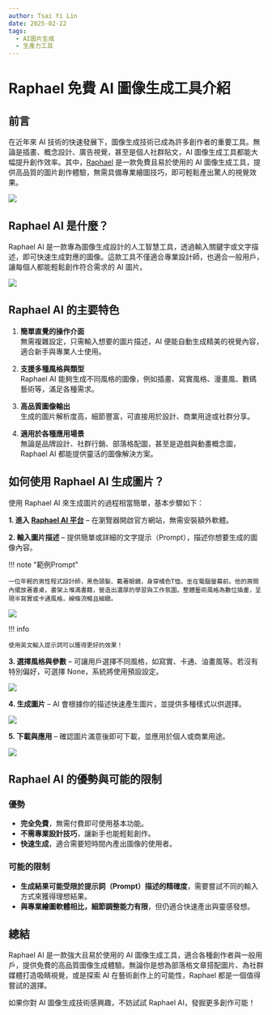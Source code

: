 ```yaml
---
author: Tsai Yi Lin
date: 2025-02-22
tags:
  - AI圖片生成
  - 生產力工具
---
```


# Raphael 免費 AI 圖像生成工具介紹

## 前言
在近年來 AI 技術的快速發展下，圖像生成技術已成為許多創作者的重要工具。無論是插畫、概念設計、廣告視覺，甚至是個人社群貼文，AI 圖像生成工具都能大幅提升創作效率。其中，[Raphael](https://raphael.app/zh-Hant) 是一款免費且易於使用的 AI 圖像生成工具，提供高品質的圖片創作體驗，無需具備專業繪圖技巧，即可輕鬆產出驚人的視覺效果。

![](./images/img-raphael-1.png)

## Raphael AI 是什麼？
Raphael AI 是一款專為圖像生成設計的人工智慧工具，透過輸入關鍵字或文字描述，即可快速生成對應的圖像。這款工具不僅適合專業設計師，也適合一般用戶，讓每個人都能輕鬆創作符合需求的 AI 圖片。

![](./images/img-raphael-2.png)

## Raphael AI 的主要特色

1. **簡單直覺的操作介面**  
   無需複雜設定，只需輸入想要的圖片描述，AI 便能自動生成精美的視覺內容，適合新手與專業人士使用。

2. **支援多種風格與類型**  
   Raphael AI 能夠生成不同風格的圖像，例如插畫、寫實風格、漫畫風、數碼藝術等，滿足各種需求。

3. **高品質圖像輸出**  
   生成的圖片解析度高，細節豐富，可直接用於設計、商業用途或社群分享。

4. **適用於各種應用場景**  
   無論是品牌設計、社群行銷、部落格配圖，甚至是遊戲與動畫概念圖，Raphael AI 都能提供靈活的圖像解決方案。

## 如何使用 Raphael AI 生成圖片？

使用 Raphael AI 來生成圖片的過程相當簡單，基本步驟如下：

**1. 進入 [Raphael AI 平台](https://raphael.app/zh-Hant)** – 在瀏覽器開啟官方網站，無需安裝額外軟體。

**2. 輸入圖片描述** – 提供簡單或詳細的文字提示（Prompt），描述你想要生成的圖像內容。

!!! note "範例Prompt"

    一位年輕的男性程式設計師，黑色頭髮、戴著眼鏡，身穿橘色T恤，坐在電腦螢幕前。他的房間內擺放著書桌，書架上堆滿書籍，營造出濃厚的學習與工作氛圍。整體藝術風格為數位插畫，呈現半寫實或卡通風格，線條流暢且細緻。

![](./images/img-raphael-3.png)


!!! info

    使用英文輸入提示詞可以獲得更好的效果！

**3. 選擇風格與參數** – 可讓用戶選擇不同風格，如寫實、卡通、油畫風等。若沒有特別偏好，可選擇 None，系統將使用預設設定。

![](./images/img-raphael-4.png)

**4. 生成圖片** – AI 會根據你的描述快速產生圖片，並提供多種樣式以供選擇。

![](./images/img-raphael-5.png)

**5. 下載與應用** – 確認圖片滿意後即可下載，並應用於個人或商業用途。

![](./images/img-raphael-6.png)

## Raphael AI 的優勢與可能的限制

### 優勢
- **完全免費**，無需付費即可使用基本功能。
- **不需專業設計技巧**，讓新手也能輕鬆創作。
- **快速生成**，適合需要短時間內產出圖像的使用者。

### 可能的限制
- **生成結果可能受限於提示詞（Prompt）描述的精確度**，需要嘗試不同的輸入方式來獲得理想結果。
- **與專業繪圖軟體相比，細節調整能力有限**，但仍適合快速產出與靈感發想。

## 總結

Raphael AI 是一款強大且易於使用的 AI 圖像生成工具，適合各種創作者與一般用戶，提供免費的高品質圖像生成體驗。無論你是想為部落格文章搭配圖片、為社群媒體打造吸睛視覺，或是探索 AI 在藝術創作上的可能性，Raphael 都是一個值得嘗試的選擇。

如果你對 AI 圖像生成技術感興趣，不妨試試 Raphael AI，發掘更多創作可能！
